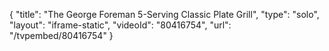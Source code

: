 {
    "title": "The George Foreman 5-Serving Classic Plate Grill",
    "type": "solo",
    "layout": "iframe-static",
    "videoId": "80416754",
    "url": "\/tvpembed\/80416754"
}